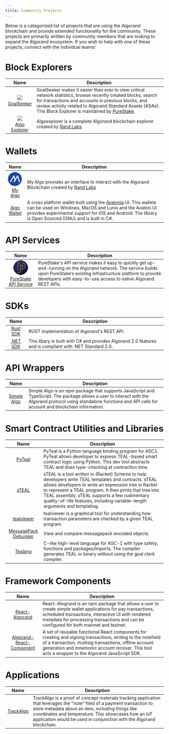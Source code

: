 ```yaml
---
title: Community Projects
---
```


Below is a categorized list of projects that are using the Algorand blockchain and provide extended functionality for the community. These projects are primarily written by community members that are looking to expand the Algorand ecosystem. If you wish to help with one of these projects, connect with the individual teams!

# Block Explorers

| Name| Description |
|------|------|
| <center>![](./imgs/goalseekericon.png)</center><center> [GoalSeeker](https://goalseeker.purestake.io/algorand/mainnet)</center> | GoalSeeker makes it easier than ever to view critical network statistics, browse recently created blocks, search for transactions and accounts in previous blocks, and review activity related to Algorand Standard Assets (ASAs). This Block Explorer is maintained by [PureStake](https://www.purestake.com/). |
| <center>![](./imgs/algoexplorer.png)</center><center> [Algo Explorer](https://algoexplorer.io/)</center> | Algoexplorer is a complete Algorand blockchain explorer created by [Rand Labs](https://randlabs.io/).|


# Wallets

| Name| Description |
|------|------|
| <center>![](./imgs/myalgo.png)</center><center> [My Algo](https://wallet.myalgo.com/)</center> | My Algo provides an interface to interact with the Algorand Blockchain created by [Rand Labs](https://randlabs.io/)|
| <center>[Algo Wallet](https://github.com/RileyGe/algo-wallet)</center> | A cross platform wallet built using the [Avalonia](https://avaloniaui.net/) UI. This wallets can be used on Windows, MacOS and Lunix and the Avaloni UI provides experimental support for iOS and Android. The library is Open Sourced (GNU) and is built in C#.|

# API Services
| Name| Description |
|------|------|
<center>![](./imgs/purestakelogo.png)</center><center> [PureStake API Service](https://www.purestake.com/blog/algorand-rest-api-purestake/)</center> | PureStake's API service makes it easy to quickly get up-and-running on the Algorand network. The service builds upon PureStake’s existing infrastructure platform to provide developers with easy-to-use access to native Algorand REST APIs. |

# SDKs
| Name| Description |
|------|------|
| <center>[Rust SDK](https://github.com/mraof/rust-algorand-sdk) | RUST implementation of Algorand's REST API.|
| <center>[.NET SDK](https://github.com/RileyGe/dotnet-algorand-sdk)</center> | This libary is built with C# and provides Algorand 2.0 features and is compliant with .NET Standard 2.0.

# API Wrappers
| Name| Description |
|------|------|
| <center>[Simple Algo](https://www.npmjs.com/package/simplealgo) </center>| Simple Algo is an npm package that supports JavaScript and TypeScript. The package allows a user to interact with the Algorand protocol using standalone functions and API calls for account and blockchain information. |

# Smart Contract Utilities and Libraries
| Name| Description |
|------|------|
| <center>[PyTeal](https://github.com/algorand/pyteal)</center> | PyTeal is a Python language binding program for ASC1. PyTeal allows developer to express TEAL-based smart contract logic using Python. This dev tool abstracts TEAL and does type-checking at contraction time.|
| <center>[sTEAL](https://github.com/derbear/steal)</center> | sTEAL is a tool written in (Racket) Scheme to help developers write TEAL templates and contracts. sTEAL allows developers to write an expression tree in Racket to represent a TEAL program. It then prints that tree into TEAL assembly. sTEAL supports a few rudimentary quality-of-life features, including variable-length arguments and templating. |
| <center>[tealviewer](https://github.com/algorand/tealviewer)</center> | tealviewer is a graphical tool for understanding how transaction parameters are checked by a given TEAL program.|
| <center>[MessagePack Debugger](https://github.com/algorand/messagepack-debugger)</center> | View and compare messagepack encoded objects. |
| <center>[Tealang](https://github.com/pzbitskiy/tealang)</center> | C-like high-level language for ASC-1 with type safety, functions and packages/imports. The compiler generates TEAL or binary without using the goal clerk compiler. |


# Framework Components
| Name| Description |
|------|------|
| <center>[React-Algorand](https://www.npmjs.com/package/react-algorand)</center> | React-Alogrand is an npm package that allows a user to create simple wallet applications for pay transactions, scheduled transactions, interactive UI with rendered metadata for processing transactions and can be configured for both mainnet and testnet. |
| <center>[Algorand-React-Component](https://github.com/mmitrasish/algorand-sdk-react-component)</center> | A set of reusable functional React components for creating and signing transactions, writing to the notefield of a transaction, multisig transactions, offline account generation and mnemonic account recover. This tool acts a wrapper to the Algorand JavaScript SDK. |


# Applications
| Name| Description |
|------|------|
| <center>[TrackAlgo](https://github.com/Man-Jain/TrackAlgo)</center> | TrackAlgo is a proof of concept materials tracking application that leverages the "note" field of a payment transaction to store metadata about an item, including things like coordinates and temperature. This showcases how an IoT application would be used in conjunction with the Algorand blockchain. |
